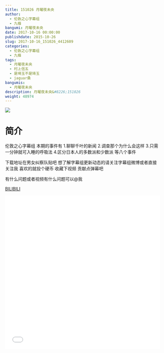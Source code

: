 ```yaml
---
title: 151026 月曜夜未央
author: 
  - 伦敦之心字幕组
  - 九條
bangumi: 月曜夜未央
date: 2017-10-16 00:00:00
publishdate: 2015-10-26
slug: 2017-10-16_151026_4412609
categories: 
  - 伦敦之心字幕组
  - 九條
tags: 
  - 月曜夜未央
  - 村上信五
  - 是埼玉不是琦玉
  - jaguar桑
bangumis: 
  - 月曜夜未央
description: 月曜夜未央&#8226;151026
weight: 48974
---
```


![](https://i.imgur.com/sS52fUd.jpg)

# 简介  
伦敦之心字幕组 本期的事件有 1.聊聊千叶的新闻 2.调查那个为什么会这样 3.只需一分钟就可入睡的呼吸法 4.区分日本人的多数派和少数派 等八个事件


下载地址在男女纠察队贴吧 想了解字幕组更新动态的请关注字幕组微博或者直接关注我 喜欢的就投个硬币 收藏下视频 贡献点弹幕吧


有什么问题或者视频有什么问题可以@我

  [BILIBILI](https://www.bilibili.com/video/av4412609/)


<div class="vcontainer">  <iframe class='video' src="//www.bilibili.com/blackboard/player.html?cid=7146393&aid=4412609" width="100%" height="500" frameborder="0" allowfullscreen="allowfullscreen"></iframe></div>
